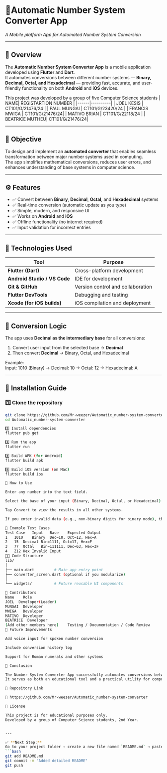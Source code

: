 # 📱Automatic Number System Converter App  
_A Mobile platform App for Automated Number System Conversion_

---

## 🧩 Overview  
The **Automatic Number System Converter App** is a mobile application developed using **Flutter** and **Dart**.  
It automates conversions between different number systems — **Binary, Decimal, Octal, and Hexadecimal** — providing fast, accurate, and user-friendly functionality on both **Android** and **iOS** devices.

This project was developed by a group of five Computer Science students 
| NAME| REGISTARTION NUMBER |
|------|----------|
| JOEL KESIS | CT101/G/21476/24 |
| PAUL MUNGAI | CT101/G/23420/24 |
| FRANCIS MWIGA |  CT101/G/21476/24|
| MATIVO BRIAN | CT101/G/22118/24 |
| BEATRICE MUTHEU| CT101/G/21476/24|

---

## 🧠 Objective  
To design and implement an **automated converter** that enables seamless transformation between major number systems used in computing.  
The app simplifies mathematical conversions, reduces user errors, and enhances understanding of base systems in computer science.

---

## ⚙️ Features  
- ✅ Convert between **Binary**, **Decimal**, **Octal**, and **Hexadecimal** systems  
- ✅ Real-time conversion (automatic update as you type)  
- ✅ Simple, modern, and responsive UI  
- ✅ Works on **Android** and **iOS**  
- ✅ Offline functionality (no internet required)  
- ✅ Input validation for incorrect entries  

---

## 🧰 Technologies Used  
| Tool | Purpose |
|------|----------|
| **Flutter (Dart)** | Cross-platform development |
| **Android Studio / VS Code** | IDE for development |
| **Git & GitHub** | Version control and collaboration |
| **Flutter DevTools** | Debugging and testing |
| **Xcode (for iOS builds)** | iOS compilation and deployment |

---

## 🧮 Conversion Logic

The app uses **Decimal as the intermediary base** for all conversions:

1. Convert user input from the selected base → **Decimal**  
2. Then convert **Decimal** → Binary, Octal, and Hexadecimal  

Example:  
Input: 1010 (Binary)
→ Decimal: 10
→ Octal: 12
→ Hexadecimal: A


---

## 🧭 Installation Guide

### 1️⃣ Clone the repository
```bash
git clone https://github.com/Mr-weezer/Automatic_number-system-converter.git
cd Automatic_number-system-converter

2️⃣ Install dependencies
flutter pub get

3️⃣ Run the app
flutter run

4️⃣ Build APK (for Android)
flutter build apk

5️⃣ Build iOS version (on Mac)
flutter build ios

🧩 How to Use

Enter any number into the text field.

Select the base of your input (Binary, Decimal, Octal, or Hexadecimal).

Tap Convert to view the results in all other systems.

If you enter invalid data (e.g., non-binary digits for binary mode), the app will display “Invalid Input.”

🧪 Example Test Cases
Test Case	Input	Base	Expected Output
1	1010	Binary	Dec=10, Oct=12, Hex=A
2	15	Decimal	Bin=1111, Oct=17, Hex=F
3	77	Octal	Bin=111111, Dec=63, Hex=3F
4	Z12	Hex	Invalid Input
👨‍💻 Code Structure
lib/
│
├── main.dart         # Main app entry point
├── converter_screen.dart (optional if you modularize)
│
└── widgets/          # Future reusable UI components

👥 Contributors
Name	Role
JOEL  Developer(Leader)
MUNGAI	Developer
MWIGA   Developer
MATIVO  Developer
BEATRICE  Developer
(Add other members here)	Testing / Documentation / Code Review
🚀 Future Improvements

Add voice input for spoken number conversion

Include conversion history log

Support for Roman numerals and other systems

🏁 Conclusion

The Number System Converter App successfully automates conversions between different number systems and demonstrates efficient use of Flutter for cross-platform development.
It serves as both an educational tool and a practical utility for computer science learners.

📎 Repository Link

🔗 https://github.com/Mr-weezer/Automatic_number-system-converter

📜 License

This project is for educational purposes only.
Developed by a group of Computer Science students, 2nd Year.


---

✅ **Next Step:**  
Go to your project folder → create a new file named `README.md` → paste the above text → then run:
```bash
git add README.md
git commit -m "Added detailed README"
git push
